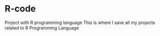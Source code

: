 # R-code
Project with R programming language
This is where I save all my projects related to R Programming Language
